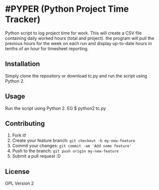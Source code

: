 #PYPER (Python Project Time Tracker)
=========

Python script to log project time for work. This will create a CSV file containing daily worked hours (total and project).
the program will pull the previous hours for the week on each run and display up-to-date hours in tenths of an hour for
timesheet reporting.

## Installation

Simply clone the repository or download tc.py and run the script using Python 2.

## Usage

Run the script using Python 2. EG $ python2 tc.py

## Contributing

1. Fork it!
2. Create your feature branch: `git checkout -b my-new-feature`
3. Commit your changes: `git commit -am 'Add some feature'`
4. Push to the branch: `git push origin my-new-feature`
5. Submit a pull request :D

## License

GPL Version 2
